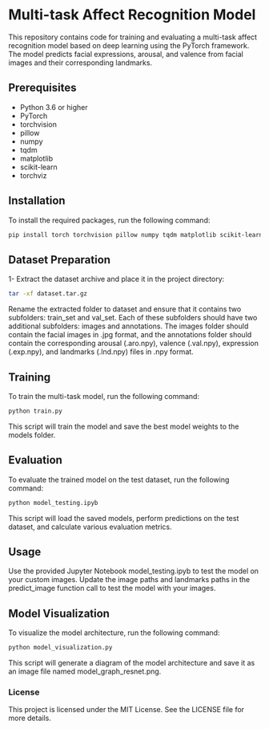 # Multi-task Affect Recognition Model

This repository contains code for training and evaluating a multi-task affect recognition model based on deep learning using the PyTorch framework. The model predicts facial expressions, arousal, and valence from facial images and their corresponding landmarks.

## Prerequisites

- Python 3.6 or higher
- PyTorch
- torchvision
- pillow
- numpy
- tqdm
- matplotlib
- scikit-learn
- torchviz

## Installation

To install the required packages, run the following command:

```bash
pip install torch torchvision pillow numpy tqdm matplotlib scikit-learn torchviz
```
## Dataset Preparation
1- Extract the dataset archive and place it in the project directory:
```bash
tar -xf dataset.tar.gz
```
Rename the extracted folder to dataset and ensure that it contains two subfolders: train_set and val_set.
Each of these subfolders should have two additional subfolders: images and annotations.
The images folder should contain the facial images in .jpg format, and the annotations folder should contain the corresponding arousal (.aro.npy), valence (.val.npy), expression (.exp.npy), and landmarks (.lnd.npy) files in .npy format.

## Training
To train the multi-task model, run the following command:

```bash
python train.py
```
This script will train the model and save the best model weights to the models folder.

## Evaluation
To evaluate the trained model on the test dataset, run the following command:

``` bash
python model_testing.ipyb
```
This script will load the saved models, perform predictions on the test dataset, and calculate various evaluation metrics.

## Usage
Use the provided Jupyter Notebook model_testing.ipyb to test the model on your custom images. Update the image paths and landmarks paths in the predict_image function call to test the model with your images.

## Model Visualization
To visualize the model architecture, run the following command:

``` bash
python model_visualization.py
```
This script will generate a diagram of the model architecture and save it as an image file named model_graph_resnet.png.

### License
This project is licensed under the MIT License. See the LICENSE file for more details.

